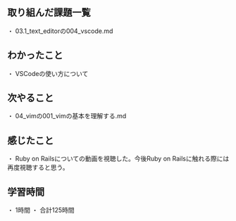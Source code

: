 ## 取り組んだ課題一覧
・ 03.1_text_editorの004_vscode.md
## わかったこと
・ VSCodeの使い方について
## 次やること
・ 04_vimの001_vimの基本を理解する.md
## 感じたこと
・ Ruby on Railsについての動画を視聴した。今後Ruby on Railsに触れる際には再度視聴すると思う。
## 学習時間
・ 1時間
・ 合計125時間
